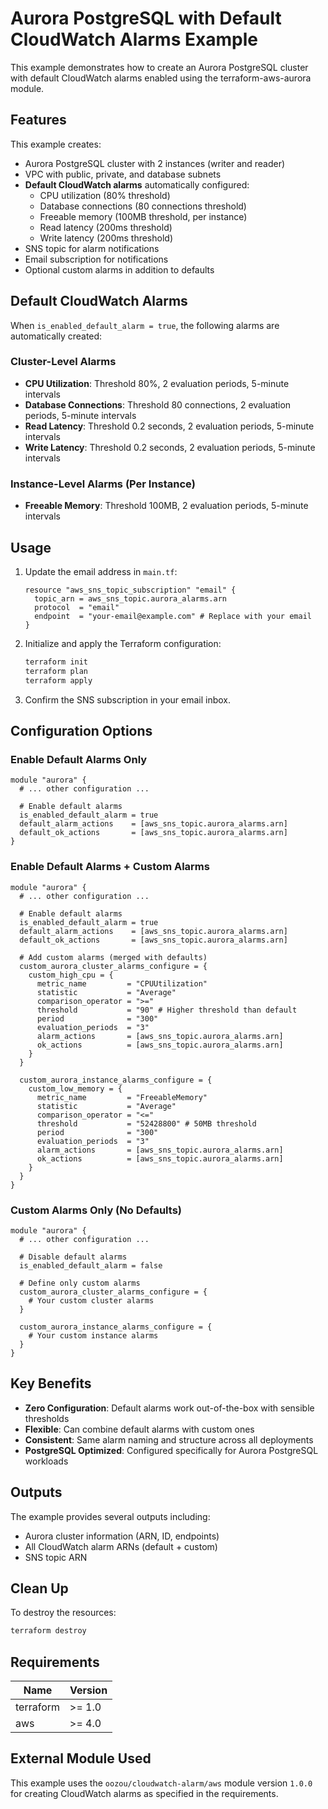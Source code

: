 # Aurora PostgreSQL with Default CloudWatch Alarms Example

This example demonstrates how to create an Aurora PostgreSQL cluster with default CloudWatch alarms enabled using the terraform-aws-aurora module.

## Features

This example creates:

- Aurora PostgreSQL cluster with 2 instances (writer and reader)
- VPC with public, private, and database subnets
- **Default CloudWatch alarms** automatically configured:
  - CPU utilization (80% threshold)
  - Database connections (80 connections threshold)
  - Freeable memory (100MB threshold, per instance)
  - Read latency (200ms threshold)
  - Write latency (200ms threshold)
- SNS topic for alarm notifications
- Email subscription for notifications
- Optional custom alarms in addition to defaults

## Default CloudWatch Alarms

When `is_enabled_default_alarm = true`, the following alarms are automatically created:

### Cluster-Level Alarms
- **CPU Utilization**: Threshold 80%, 2 evaluation periods, 5-minute intervals
- **Database Connections**: Threshold 80 connections, 2 evaluation periods, 5-minute intervals
- **Read Latency**: Threshold 0.2 seconds, 2 evaluation periods, 5-minute intervals
- **Write Latency**: Threshold 0.2 seconds, 2 evaluation periods, 5-minute intervals

### Instance-Level Alarms (Per Instance)
- **Freeable Memory**: Threshold 100MB, 2 evaluation periods, 5-minute intervals

## Usage

1. Update the email address in `main.tf`:
   ```hcl
   resource "aws_sns_topic_subscription" "email" {
     topic_arn = aws_sns_topic.aurora_alarms.arn
     protocol  = "email"
     endpoint  = "your-email@example.com" # Replace with your email
   }
   ```

2. Initialize and apply the Terraform configuration:
   ```bash
   terraform init
   terraform plan
   terraform apply
   ```

3. Confirm the SNS subscription in your email inbox.

## Configuration Options

### Enable Default Alarms Only
```hcl
module "aurora" {
  # ... other configuration ...

  # Enable default alarms
  is_enabled_default_alarm = true
  default_alarm_actions    = [aws_sns_topic.aurora_alarms.arn]
  default_ok_actions       = [aws_sns_topic.aurora_alarms.arn]
}
```

### Enable Default Alarms + Custom Alarms
```hcl
module "aurora" {
  # ... other configuration ...

  # Enable default alarms
  is_enabled_default_alarm = true
  default_alarm_actions    = [aws_sns_topic.aurora_alarms.arn]
  default_ok_actions       = [aws_sns_topic.aurora_alarms.arn]

  # Add custom alarms (merged with defaults)
  custom_aurora_cluster_alarms_configure = {
    custom_high_cpu = {
      metric_name         = "CPUUtilization"
      statistic           = "Average"
      comparison_operator = ">="
      threshold           = "90" # Higher threshold than default
      period              = "300"
      evaluation_periods  = "3"
      alarm_actions       = [aws_sns_topic.aurora_alarms.arn]
      ok_actions          = [aws_sns_topic.aurora_alarms.arn]
    }
  }

  custom_aurora_instance_alarms_configure = {
    custom_low_memory = {
      metric_name         = "FreeableMemory"
      statistic           = "Average"
      comparison_operator = "<="
      threshold           = "52428800" # 50MB threshold
      period              = "300"
      evaluation_periods  = "3"
      alarm_actions       = [aws_sns_topic.aurora_alarms.arn]
      ok_actions          = [aws_sns_topic.aurora_alarms.arn]
    }
  }
}
```

### Custom Alarms Only (No Defaults)
```hcl
module "aurora" {
  # ... other configuration ...

  # Disable default alarms
  is_enabled_default_alarm = false

  # Define only custom alarms
  custom_aurora_cluster_alarms_configure = {
    # Your custom cluster alarms
  }

  custom_aurora_instance_alarms_configure = {
    # Your custom instance alarms
  }
}
```

## Key Benefits

- **Zero Configuration**: Default alarms work out-of-the-box with sensible thresholds
- **Flexible**: Can combine default alarms with custom ones
- **Consistent**: Same alarm naming and structure across all deployments
- **PostgreSQL Optimized**: Configured specifically for Aurora PostgreSQL workloads

## Outputs

The example provides several outputs including:

- Aurora cluster information (ARN, ID, endpoints)
- All CloudWatch alarm ARNs (default + custom)
- SNS topic ARN

## Clean Up

To destroy the resources:

```bash
terraform destroy
```

## Requirements

| Name | Version |
|------|---------|
| terraform | >= 1.0 |
| aws | >= 4.0 |

## External Module Used

This example uses the `oozou/cloudwatch-alarm/aws` module version `1.0.0` for creating CloudWatch alarms as specified in the requirements.
